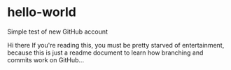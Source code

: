 # hello-world
Simple test of new GitHub account

Hi there
If you're reading this, you must be pretty starved of entertainment, because this is just a readme document to learn how branching and commits work on GitHub...
